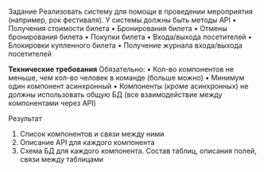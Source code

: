 Задание
Реализовать систему для помощи в проведении мероприятия
(например, рок фестиваля).
У системы должны быть методы API
• Получения стоимости билета
• Бронирования билета
• Отмены бронирования билета
• Покупки билета
• Входа/выхода посетителей
• Блокировки купленного билета
• Получение журнала входа/выхода посетителей

**Технические требования**
Обязательно:
• Кол-во компонентов не меньше, чем кол-во человек в
команде (больше можно)
• Минимум один компонент асинхронный
• Компоненты (кроме асинхронных) не должны использовать
общую БД (все взаимодействие между компонентами через
API)

Результат

1. Список компонентов и связи между ними
2. Описание API для каждого компонента
3. Схема БД для каждого компонента. Состав таблиц, описания полей, связи между
таблицами